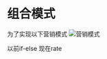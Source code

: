 # 组合模式

为了实现以下营销模式
![营销模式](https://tva1.sinaimg.cn/large/008i3skNgy1gqb5n1zfeqj31zi0u043k.jpg)

以前if-else
现在rate

